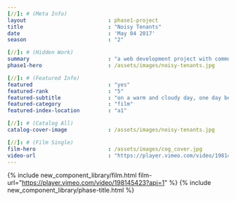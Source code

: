 ```yaml
---
[//]: # (Meta Info)
layout							: phase1-project
title							: "Noisy Tenants"
date							: 'May 04 2017'
season 							: "2"

[//]: # (Hidden Work)
summary                         : "a web development project with community agency and bridge builder"
phase1-hero                     : /assets/images/noisy-tenants.jpg

[//]: # (Featured Info)
featured 						: "yes"
featured-rank 					: "5"
featured-subtitle				: "on a warm and cloudy day, one day before rain poured from the clouds"
featured-category				: "film"
featured-index-location			: "a1"

[//]: # (Catalog All)
catalog-cover-image				: /assets/images/noisy-tenants.jpg

[//]: # (Film Single)
film-hero						: /assets/images/cog_cover.jpg
video-url						: "https://player.vimeo.com/video/198145423?api=1"
---
```

{% include new_component_library/film.html film-url="https://player.vimeo.com/video/198145423?api=1" %}
{% include new_component_library/phase-title.html %}
